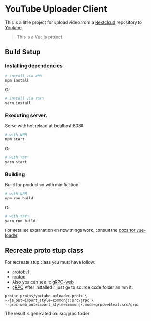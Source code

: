 # YouTube Uploader Client

This is a little project for upload video from a [Nextcloud](https://nextcloud.com/) repository to [Youtube](https://www.youtube.com/)
> This is a Vue.js project

## Build Setup

### Installing dependencies
``` bash
# install via NPM
npm install
```
Or
``` bash
# install via Yarn
yarn install
```

### Executing server.
Serve with hot reload at localhost:8080
``` bash
# with NPM
npm start
```
Or
``` bash
# with Yarn
yarn start
```

### Building
Build for production with minification
``` bash
# with NPM
npm run build
```
Or
``` bash
# with Yarn
yarn run build
```

For detailed explanation on how things work, consult the [docs for vue-loader](http://vuejs.github.io/vue-loader).

## Recreate proto stup class
For recreate stup class you must have follow:
- [protobuf](https://github.com/protocolbuffers/protobuf/releases)
- [protoc](https://github.com/grpc/grpc-web/releases)
- Also you can see it: [gRPC-web](https://github.com/grpc/grpc-web)
- [gRPC](https://grpc.io/docs/tutorials/basic/web.html)
After installed it just go to source code folder an run it:
```
protoc protos/youtube-uploader.proto \
--js_out=import_style=commonjs:src/grpc \
--grpc-web_out=import_style=commonjs,mode=grpcwebtext:src/grpc
```
The result is generated on: src/grpc folder
